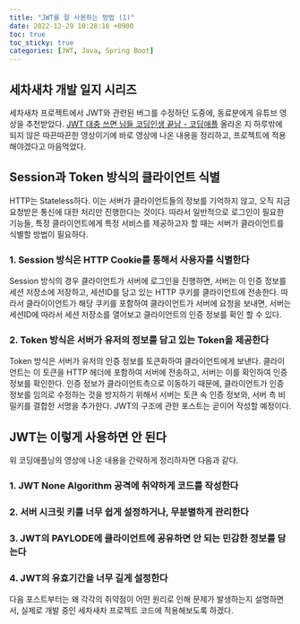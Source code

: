```yaml
---
title: "JWT를 잘 사용하는 방법 (1)"
date: 2022-12-29 10:28:16 +0900
toc: true
toc_sticky: true
categories: [JWT, Java, Spring Boot]
---
```


## 세차새차 개발 일지 시리즈

세차새차 프로젝트에서 JWT와 관련된 버그를 수정하던 도중에, 동료분에게 유튜브 영상을 추천받았다. [JWT 대충 쓰면 님들 코딩인생 끝남 - 코딩애플](https://www.youtube.com/watch?v=XXseiON9CV0)
올라온 지 하루밖에 되지 않은 따끈따끈한 영상이기에 바로 영상에 나온 내용을 정리하고, 프로젝트에 적용해야겠다고 마음먹었다. 

## Session과 Token 방식의 클라이언트 식별

HTTP는 Stateless하다. 이는 서버가 클라이언트들의 정보를 기억하지 않고, 오직 지금 요청받은 통신에 대한 처리만 진행한다는 것이다. 따라서 일반적으로 로그인이 필요한 기능들,
특정 클라이언트에게 특정 서비스를 제공하고자 할 때는 서버가 클라이언트를 식별할 방법이 필요하다.

### 1. Session 방식은 HTTP Cookie를 통해서 사용자를 식별한다

Session 방식의 경우 클라이언트가 서버에 로그인을 진행하면, 서버는 이 인증 정보를 세션 저장소에 저장하고, 세션ID를 담고 있는 HTTP 쿠키를 클라이언트에 전송한다. 
따라서 클라이이언트가 해당 쿠키를 포함하여 클라이언트가 서버에 요청을 보내면, 서버는 세션ID에 따라서 세션 저장소를 열어보고 클라이언트의 인증 정보를 확인 할 수 있다.

### 2. Token 방식은 서버가 유저의 정보를 담고 있는 Token을 제공한다

Token 방식은 서버가 유저의 인증 정보를 토큰화하여 클라이언트에게 보낸다. 클라이언트는 이 토큰을 HTTP 헤더에 포함하여 서버에 전송하고, 서버는 이를 확인하여 인증 정보를 확인한다.
인증 정보가 클라이언트측으로 이동하기 때문에, 클라이언트가 인증 정보를 임의로 수정하는 것을 방지하기 위해서 서버는 토큰 속 인증 정보와, 서버 측 비밀키를 결합한 서명을 추가한다.
JWT의 구조에 관한 포스트는 곧이어 작성할 예정이다.

## JWT는 이렇게 사용하면 안 된다

위 코딩애플닝의 영상에 나온 내용을 간략하게 정리하자면 다음과 같다.

### 1. JWT None Algorithm 공격에 취약하게 코드를 작성한다

### 2. 서버 시크릿 키를 너무 쉽게 설정하거나, 무분별하게 관리한다

### 3. JWT의 PAYLODE에 클라이언트에 공유하면 안 되는 민감한 정보를 담는다

### 4. JWT의 유효기간을 너무 길게 설정한다


다음 포스트부터는 왜 각각의 취약점이 어떤 원리로 인해 문제가 발생하는지 설명하면서, 실제로 개발 중인 세차새차 프로젝트 코드에 적용해보도록 하겠다.
